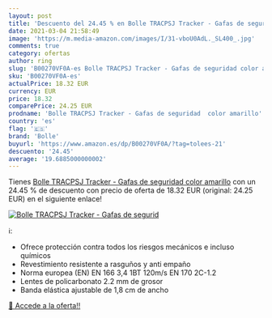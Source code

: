 ```yaml
---
layout: post
title: 'Descuento del 24.45 % en Bolle TRACPSJ Tracker - Gafas de segurid'
date: 2021-03-04 21:58:49
image: 'https://m.media-amazon.com/images/I/31-vboU0AdL._SL400_.jpg'
comments: true
category: ofertas
author: ring
slug: 'B00270VF0A-es Bolle TRACPSJ Tracker - Gafas de seguridad color amarillo'
sku: 'B00270VF0A-es'
actualPrice: 18.32 EUR
currency: EUR
price: 18.32
comparePrice: 24.25 EUR
prodname: 'Bolle TRACPSJ Tracker - Gafas de seguridad  color amarillo'
country: 'es'
flag: '🇪🇸'
brand: 'Bolle'
buyurl: 'https://www.amazon.es/dp/B00270VF0A/?tag=tolees-21'
descuento: '24.45'
average: '19.6885000000002'
---
```


Tienes [Bolle TRACPSJ Tracker - Gafas de seguridad  color amarillo](https://www.amazon.es/dp/B00270VF0A/?tag=tolees-21) con un 24.45 % de descuento con precio de oferta de 18.32 EUR (original: 24.25 EUR) en el siguiente enlace!

[![Bolle TRACPSJ Tracker - Gafas de segurid](https://m.media-amazon.com/images/I/31-vboU0AdL._SL400_.jpg)](https://www.amazon.es/dp/B00270VF0A/?tag=tolees-21)

ℹ️:

- Ofrece protección contra todos los riesgos mecánicos e incluso químicos
- Revestimiento resistente a rasguños y anti empaño
- Norma europea (EN) EN 166 3,4 1BT 120m/s EN 170 2C-1.2
- Lentes de policarbonato 2.2 mm de grosor
- Banda elástica ajustable de 1,8 cm de ancho

[🛒 Accede a la oferta!!](https://www.amazon.es/dp/B00270VF0A/?tag=tolees-21)
